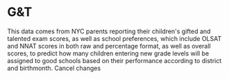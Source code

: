 # G&T 
This data comes from NYC parents reporting their children's gifted and talented exam scores, as well as school preferences, which include OLSAT and NNAT scores in both raw and percentage format, as well as overall scores, to predict how many children entering new grade levels will be assigned to good schools based on their performance according to district and birthmonth.
Cancel changes
